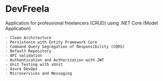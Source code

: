 # DevFreela
Application for professional freelancers (CRUD) using .NET Core (Model Application)


    - Clean Architecture
    - Persistence with Entity Framework Core
    - Command Query Segregation of Responsibility (CQRS)
    - Default Repository
    - API validation
    - Authentication and Authorization with JWT
    - Unit Testing with xUnit
    - Azure DevOps
    - Microservices and Messaging
